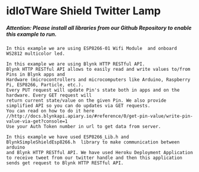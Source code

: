  # **idIoTWare Shield Twitter Lamp**                                    
 ##### **Attention: Please install all libraries from our Github Repository to enable this example to run.**
    
    In this example we are using ESP8266-01 Wifi Module  and onboard WS2812 multicolor led.
    
    In this example we are using Blynk HTTP RESTful API. 
    Blynk HTTP RESTful API allows to easily read and write values to/from Pins in Blynk apps and 
    Hardware (microcontrollers and microcomputers like Arduino, Raspberry Pi, ESP8266, Particle, etc.).
    Every PUT request will update Pin's state both in apps and on the hardware. Every GET request will 
    return current state/value on the given Pin. We also provide simplified API so you can do updates via GET requests.
    You can read on how to do it here //http://docs.blynkapi.apiary.io/#reference/0/get-pin-value/write-pin-value-via-get?console=1
    Use your Auth Token number in url to get data from server.
    
    In this example we have used ESP8266_Lib.h and BlynkSimpleShieldEsp8266.h  library to make communication between arduino
    and Blynk HTTP RESTful API. We have used Heroku Deployment Application to receive tweet from our twitter handle and then this application 
    sends get request to Blynk HTTP RESTful API.   
